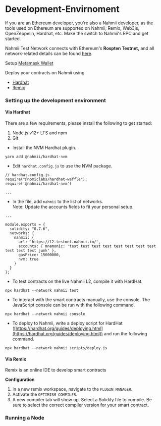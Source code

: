 # Development-Envirnoment

If you are an Ethereum developer, you're also a Nahmii developer, as the tools used on Ethereum are supported on Nahmii; Remix, Web3js, OpenZeppelin, Hardhat, etc. Make the switch to Nahmii's RPC and get started.

Nahmii Test Network connects with Ethereum's **Rospten Testnet,** and all network-related details can be found [here](get-started.md#connecting-metamask).

Setup [Metamask Wallet](get-started.md#connect-manually-via-metamask)

Deploy your contracts on Nahmii using&#x20;

* [Hardhat](development-envirnoment.md#via-hardhat)
* [Remix](development-envirnoment.md#via-remix)

### Setting up the development environment

#### Via Hardhat

There are a few requirements, please install the following to get started:

1. Node.js v12+ LTS and npm
2. Git

* Install the NVM Hardhat plugin.

```
yarn add @nahmii/hardhat-nvm 
```

* Edit `hardhat.config.js` to use the NVM package.

```
// hardhat.config.js
require("@nomiclabs/hardhat-waffle");
require('@nahmii/hardhat-nvm')

...
```

* In the file, add `nahmii` to the list of networks.\
  Note: Update the accounts fields to fit your personal setup.

```
...

module.exports = {
  solidity: "0.7.6",
  networks: {
    nahmii: {
      url: 'https://l2.testnet.nahmii.io/',
      accounts: { mnemonic: 'test test test test test test test test test test test junk' },
      gasPrice: 15000000,
      nvm: true
    }
  }
};
```

* To test contracts on the live Nahmii L2, compile it with HardHat.

```
npx hardhat --network nahmii test
```

* To interact with the smart contracts manually, use the console. The JavaScript console can be run with the following command.

```
npx hardhat --network nahmii console
```

* To deploy to Nahmii, write a deploy script for HardHat ([https://hardhat.org/guides/deploying.html](https://hardhat.org/guides/deploying.html)) and run the following command.

```
npx hardhat --network nahmii scripts/deploy.js
```

#### Via Remix

Remix is an online IDE to develop smart contracts

**Configuration**&#x20;

1. In a new remix workspace, navigate to the `PLUGIN MANAGER`.
2. Activate the `OPTIMISM COMPILER`.
3. A new compiler tab will show up. Select a Solidity file to compile. Be sure to select the correct compiler version for your smart contract.

### Running a Node

